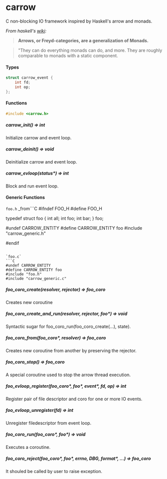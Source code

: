 # carrow

C non-blocking IO framework inspired by Haskell's arrow and monads.

*From haskell's [wiki](https://wiki.haskell.org/Arrow):*
> **Arrows, or Freyd-categories, are a generalization of Monads.**

> "They can do everything monads can do, and more. They are roughly 
> comparable to monads with a static component.


#### Types

```C
struct carrow_event {
    int fd;
    int op;
};
```


#### Functions

```C
#include <carrow.h>
```

##### carrow_init() => int
Initialize carrow and event loop.

##### carrow_deinit() => void
Deinitialize carrow and event loop.


##### carrow_evloop(status*) => int
Block and run event loop.


#### Generic Functions

`foo.h`
_from```C
#ifndef FOO_H
#define FOO_H


typedef struct foo {
    int all;
    int foo;
    int bar;
} foo;


#undef CARROW_ENTITY
#define CARROW_ENTITY foo
#include "carrow_generic.h"


#endif
```

`foo.c`
```C
#undef CARROW_ENTITY
#define CARROW_ENTITY foo
#include "foo.h"
#include "carrow_generic.c"
```

##### foo_coro_create(resolver, rejector) => foo_coro
Creates new coroutine

##### foo_coro_create_and_run(resolver, rejector, foo*) => void
Syntactic sugar for foo_coro_run(foo_coro_create(...), state).

##### foo_coro_from(foo_coro*, resolver) => foo_coro
Creates new coroutine from another by preserving the rejector.

##### foo_coro_stop() => foo_coro
A special coroutine used to stop the arrow thread execution.

##### foo_evloop_register(foo_coro*, foo*, event*, fd, op) => int
Register pair of file descriptor and coro for one or more IO events.

##### foo_evloop_unregister(fd) => int
Unregister filedescriptor from event loop.

##### foo_coro_run(foo_coro*, foo*) => void
Executes a coroutine.

##### foo_coro_reject(foo_coro*, foo*, errno, DBG, format*, ...) => foo_coro
It shouled be called by user to raise exception.
